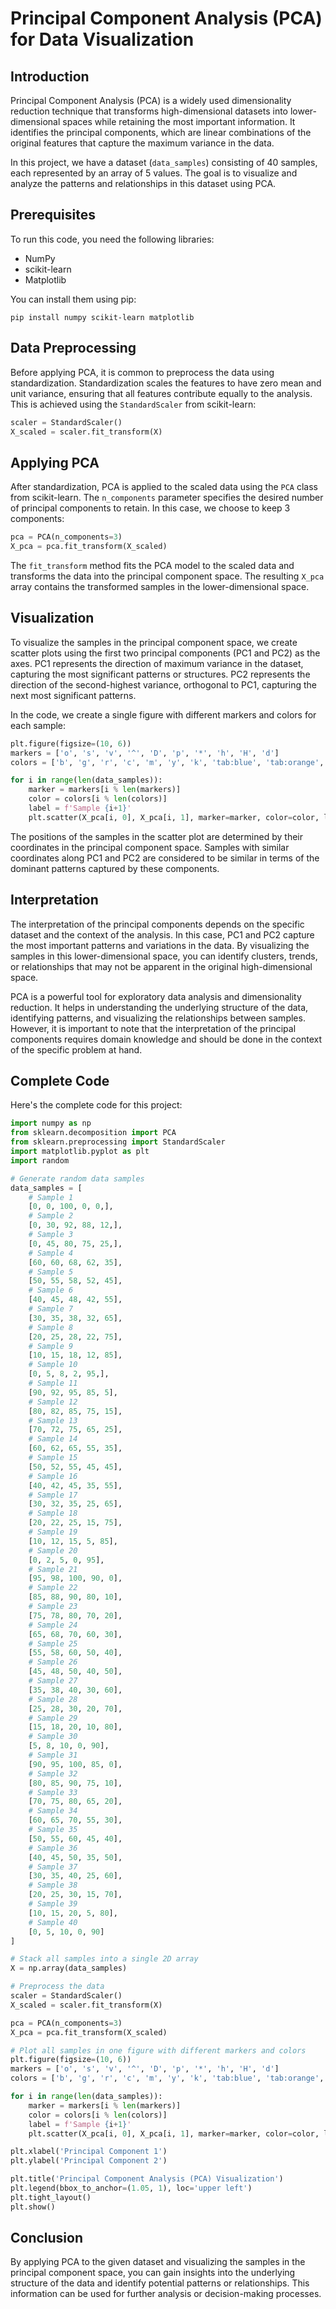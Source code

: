 # Principal Component Analysis (PCA) for Data Visualization

## Introduction

Principal Component Analysis (PCA) is a widely used dimensionality reduction technique that transforms high-dimensional datasets into lower-dimensional spaces while retaining the most important information. It identifies the principal components, which are linear combinations of the original features that capture the maximum variance in the data.

In this project, we have a dataset (`data_samples`) consisting of 40 samples, each represented by an array of 5 values. The goal is to visualize and analyze the patterns and relationships in this dataset using PCA.

## Prerequisites

To run this code, you need the following libraries:
- NumPy
- scikit-learn
- Matplotlib

You can install them using pip:

```
pip install numpy scikit-learn matplotlib
```

## Data Preprocessing

Before applying PCA, it is common to preprocess the data using standardization. Standardization scales the features to have zero mean and unit variance, ensuring that all features contribute equally to the analysis. This is achieved using the `StandardScaler` from scikit-learn:

```python
scaler = StandardScaler()
X_scaled = scaler.fit_transform(X)
```

## Applying PCA

After standardization, PCA is applied to the scaled data using the `PCA` class from scikit-learn. The `n_components` parameter specifies the desired number of principal components to retain. In this case, we choose to keep 3 components:

```python
pca = PCA(n_components=3)
X_pca = pca.fit_transform(X_scaled)
```

The `fit_transform` method fits the PCA model to the scaled data and transforms the data into the principal component space. The resulting `X_pca` array contains the transformed samples in the lower-dimensional space.

## Visualization

To visualize the samples in the principal component space, we create scatter plots using the first two principal components (PC1 and PC2) as the axes. PC1 represents the direction of maximum variance in the dataset, capturing the most significant patterns or structures. PC2 represents the direction of the second-highest variance, orthogonal to PC1, capturing the next most significant patterns.

In the code, we create a single figure with different markers and colors for each sample:

```python
plt.figure(figsize=(10, 6))
markers = ['o', 's', 'v', '^', 'D', 'p', '*', 'h', 'H', 'd']
colors = ['b', 'g', 'r', 'c', 'm', 'y', 'k', 'tab:blue', 'tab:orange', 'tab:purple']

for i in range(len(data_samples)):
    marker = markers[i % len(markers)]
    color = colors[i % len(colors)]
    label = f'Sample {i+1}'
    plt.scatter(X_pca[i, 0], X_pca[i, 1], marker=marker, color=color, label=label)
```

The positions of the samples in the scatter plot are determined by their coordinates in the principal component space. Samples with similar coordinates along PC1 and PC2 are considered to be similar in terms of the dominant patterns captured by these components.

## Interpretation

The interpretation of the principal components depends on the specific dataset and the context of the analysis. In this case, PC1 and PC2 capture the most important patterns and variations in the data. By visualizing the samples in this lower-dimensional space, you can identify clusters, trends, or relationships that may not be apparent in the original high-dimensional space.

PCA is a powerful tool for exploratory data analysis and dimensionality reduction. It helps in understanding the underlying structure of the data, identifying patterns, and visualizing the relationships between samples. However, it is important to note that the interpretation of the principal components requires domain knowledge and should be done in the context of the specific problem at hand.

## Complete Code

Here's the complete code for this project:

```python
import numpy as np
from sklearn.decomposition import PCA
from sklearn.preprocessing import StandardScaler
import matplotlib.pyplot as plt
import random

# Generate random data samples
data_samples = [
    # Sample 1
    [0, 0, 100, 0, 0,],
    # Sample 2
    [0, 30, 92, 88, 12,],
    # Sample 3
    [0, 45, 80, 75, 25,],
    # Sample 4
    [60, 60, 68, 62, 35],
    # Sample 5
    [50, 55, 58, 52, 45],
    # Sample 6
    [40, 45, 48, 42, 55],
    # Sample 7
    [30, 35, 38, 32, 65],
    # Sample 8
    [20, 25, 28, 22, 75],
    # Sample 9
    [10, 15, 18, 12, 85],
    # Sample 10
    [0, 5, 8, 2, 95,],
    # Sample 11
    [90, 92, 95, 85, 5],
    # Sample 12
    [80, 82, 85, 75, 15],
    # Sample 13
    [70, 72, 75, 65, 25],
    # Sample 14
    [60, 62, 65, 55, 35],
    # Sample 15
    [50, 52, 55, 45, 45],
    # Sample 16
    [40, 42, 45, 35, 55],
    # Sample 17
    [30, 32, 35, 25, 65],
    # Sample 18
    [20, 22, 25, 15, 75],
    # Sample 19
    [10, 12, 15, 5, 85],
    # Sample 20
    [0, 2, 5, 0, 95],
    # Sample 21
    [95, 98, 100, 90, 0],
    # Sample 22
    [85, 88, 90, 80, 10],
    # Sample 23
    [75, 78, 80, 70, 20],
    # Sample 24
    [65, 68, 70, 60, 30],
    # Sample 25
    [55, 58, 60, 50, 40],
    # Sample 26
    [45, 48, 50, 40, 50],
    # Sample 27
    [35, 38, 40, 30, 60],
    # Sample 28
    [25, 28, 30, 20, 70],
    # Sample 29
    [15, 18, 20, 10, 80],
    # Sample 30
    [5, 8, 10, 0, 90],
    # Sample 31
    [90, 95, 100, 85, 0],
    # Sample 32
    [80, 85, 90, 75, 10],
    # Sample 33
    [70, 75, 80, 65, 20],
    # Sample 34
    [60, 65, 70, 55, 30],
    # Sample 35
    [50, 55, 60, 45, 40],
    # Sample 36
    [40, 45, 50, 35, 50],
    # Sample 37
    [30, 35, 40, 25, 60],
    # Sample 38
    [20, 25, 30, 15, 70],
    # Sample 39
    [10, 15, 20, 5, 80],
    # Sample 40
    [0, 5, 10, 0, 90]
]

# Stack all samples into a single 2D array
X = np.array(data_samples)

# Preprocess the data
scaler = StandardScaler()
X_scaled = scaler.fit_transform(X)

pca = PCA(n_components=3)
X_pca = pca.fit_transform(X_scaled)

# Plot all samples in one figure with different markers and colors
plt.figure(figsize=(10, 6))
markers = ['o', 's', 'v', '^', 'D', 'p', '*', 'h', 'H', 'd']
colors = ['b', 'g', 'r', 'c', 'm', 'y', 'k', 'tab:blue', 'tab:orange', 'tab:purple']

for i in range(len(data_samples)):
    marker = markers[i % len(markers)]
    color = colors[i % len(colors)]
    label = f'Sample {i+1}'
    plt.scatter(X_pca[i, 0], X_pca[i, 1], marker=marker, color=color, label=label)

plt.xlabel('Principal Component 1')
plt.ylabel('Principal Component 2')

plt.title('Principal Component Analysis (PCA) Visualization')
plt.legend(bbox_to_anchor=(1.05, 1), loc='upper left')
plt.tight_layout()
plt.show()
```

## Conclusion

By applying PCA to the given dataset and visualizing the samples in the principal component space, you can gain insights into the underlying structure of the data and identify potential patterns or relationships. This information can be used for further analysis or decision-making processes.

